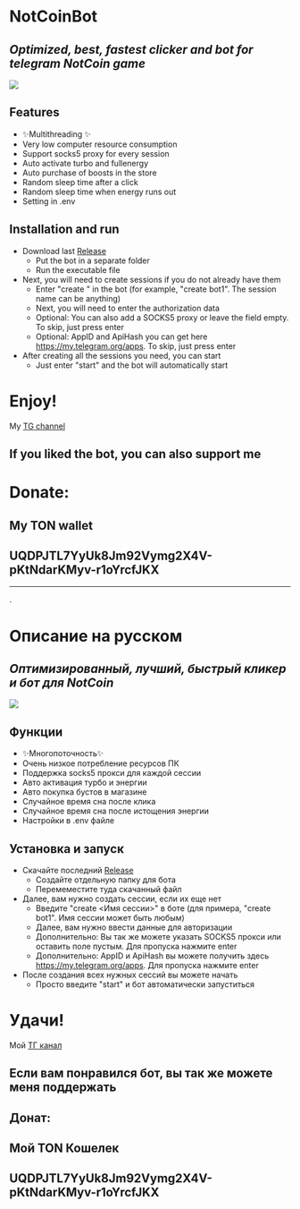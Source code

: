 # NotCoinBot
## _Optimized, best, fastest clicker and bot for telegram NotCoin game_

![](https://github.com/Sysleec/NotCoinBot/blob/main/preview.gif)

## Features

- ✨Multithreading ✨
- Very low computer resource consumption
- Support socks5 proxy for every session
- Auto activate turbo and fullenergy
- Auto purchase of boosts in the store
- Random sleep time after a click
- Random sleep time when energy runs out
- Setting in .env

## Installation and run

+ Download last [Release](https://github.com/Sysleec/NotCoinBot/releases/)
    + Put the bot in a separate folder
    + Run the executable file
+ Next, you will need to create sessions if you do not already have them
    + Enter "create <Session Name>" in the bot (for example, "create bot1". The session name can be anything)
    + Next, you will need to enter the authorization data
    + Optional: You can also add a SOCKS5 proxy or leave the field empty. To skip, just press enter
    + Optional: AppID and ApiHash you can get here https://my.telegram.org/apps. To skip, just press enter
+ After creating all the sessions you need, you can start
    + Just enter "start" and the bot will automatically start
# Enjoy!

My [TG channel](https://t.me/NotcoinLions) 

## If you liked the bot, you can also support me
# Donate:
## My TON wallet
## UQDPJTL7YyUk8Jm92Vymg2X4V-pKtNdarKMyv-r1oYrcfJKX
 
---------------------------------------------------------------

.
# Описание на русском

## _Оптимизированный, лучший, быстрый кликер и бот для NotCoin_

![](https://github.com/Sysleec/NotCoinBot/blob/main/preview.gif)

## Функции

- ✨Многопоточность✨
- Очень низкое потребление ресурсов ПК
- Поддержка socks5 прокси для каждой сессии
- Авто активация турбо и энергии
- Авто покупка бустов в магазине
- Случайное время сна после клика
- Случайное время сна после истощения энергии
- Настройки в .env файле

## Установка и запуск

+ Скачайте последний [Release](https://github.com/Sysleec/NotCoinBot/releases/)
    + Создайте отдельную папку для бота
    + Перемеместите туда скачанный файл
+ Далее, вам нужно создать сессии, если их еще нет
    + Введите "create <Имя сессии>" в боте (для примера, "create bot1". Имя сессии может быть любым)
    + Далее, вам нужно ввести данные для авторизации
    + Дополнительно: Вы так же можете указать SOCKS5 прокси или оставить поле пустым. Для пропуска нажмите enter
    + Дополнительно: AppID и ApiHash вы можете получить здесь https://my.telegram.org/apps. Для пропуска нажмите enter
+ После создания всех нужных сессий вы можете начать
    + Просто введите "start" и бот автоматически запуститься
# Удачи!

Мой [ТГ канал](https://t.me/NotcoinLions) 

## Если вам понравился бот, вы так же можете меня поддержать
## Донат:
## Мой TON Кошелек
## UQDPJTL7YyUk8Jm92Vymg2X4V-pKtNdarKMyv-r1oYrcfJKX
